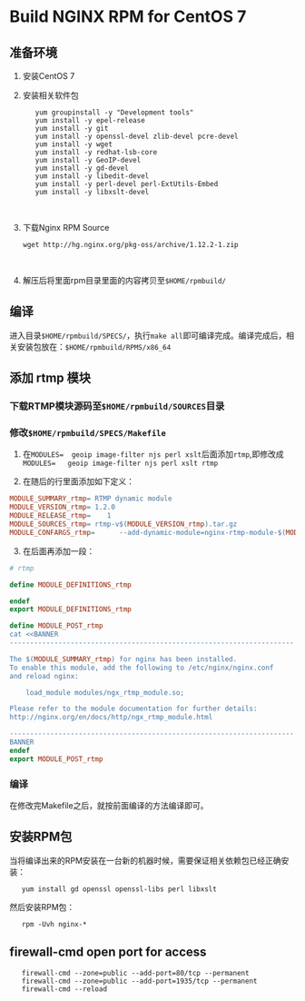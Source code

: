 # Build NGINX RPM for CentOS 7



## 准备环境

1. 安装CentOS 7

2. 安装相关软件包

   ```shell
      yum groupinstall -y "Development tools"
      yum install -y epel-release
      yum install -y git
      yum install -y openssl-devel zlib-devel pcre-devel
      yum install -y wget
      yum install -y redhat-lsb-core
      yum install -y GeoIP-devel
      yum install -y gd-devel
      yum install -y libedit-devel
      yum install -y perl-devel perl-ExtUtils-Embed
      yum install -y libxslt-devel
   ```

   ​

3. 下载Nginx RPM Source

   ```shell
   wget http://hg.nginx.org/pkg-oss/archive/1.12.2-1.zip
   ```

   ​

4. 解压后将里面rpm目录里面的内容拷贝至`$HOME/rpmbuild/`



## 编译

进入目录`$HOME/rpmbuild/SPECS/`，执行`make all`即可编译完成。编译完成后，相关安装包放在：`$HOME/rpmbuild/RPMS/x86_64`



## 添加 rtmp 模块
### 下载RTMP模块源码至`$HOME/rpmbuild/SOURCES`目录

### 修改`$HOME/rpmbuild/SPECS/Makefile`

1. 在`MODULES=  geoip image-filter njs perl xslt`后面添加`rtmp`,即修改成`MODULES=   geoip image-filter njs perl xslt rtmp`

2. 在随后的行里面添加如下定义：

```makefile
MODULE_SUMMARY_rtmp= RTMP dynamic module
MODULE_VERSION_rtmp= 1.2.0
MODULE_RELEASE_rtmp=    1
MODULE_SOURCES_rtmp= rtmp-v$(MODULE_VERSION_rtmp).tar.gz
MODULE_CONFARGS_rtmp=      --add-dynamic-module=nginx-rtmp-module-$(MODULE_VERSION_rtmp)
```

3. 在后面再添加一段：

```makefile
# rtmp

define MODULE_DEFINITIONS_rtmp

endef
export MODULE_DEFINITIONS_rtmp

define MODULE_POST_rtmp
cat <<BANNER
----------------------------------------------------------------------

The $(MODULE_SUMMARY_rtmp) for nginx has been installed.
To enable this module, add the following to /etc/nginx/nginx.conf
and reload nginx:

    load_module modules/ngx_rtmp_module.so;

Please refer to the module documentation for further details:
http://nginx.org/en/docs/http/ngx_rtmp_module.html

----------------------------------------------------------------------
BANNER
endef
export MODULE_POST_rtmp
```

### 编译

在修改完Makefile之后，就按前面编译的方法编译即可。

## 安装RPM包

当将编译出来的RPM安装在一台新的机器时候，需要保证相关依赖包已经正确安装：

```shell
   yum install gd openssl openssl-libs perl libxslt
```

然后安装RPM包：

```shell
   rpm -Uvh nginx-*
```


## firewall-cmd open port for access

```shell
   firewall-cmd --zone=public --add-port=80/tcp --permanent
   firewall-cmd --zone=public --add-port=1935/tcp --permanent
   firewall-cmd --reload
```